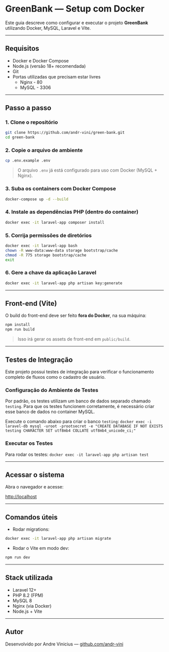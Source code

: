 #  GreenBank — Setup com Docker

Este guia descreve como configurar e executar o projeto **GreenBank** utilizando Docker, MySQL, Laravel e Vite.

---

##  Requisitos

- Docker e Docker Compose
- Node.js (versão 18+ recomendada)
- Git
- Portas utilizadas que precisam estar livres
	- Nginx - 80
	- MySQL - 3306

---

##  Passo a passo

### 1. Clone o repositório

```bash
git clone https://github.com/andr-vini/green-bank.git
cd green-bank
```

### 2. Copie o arquivo de ambiente

```bash
cp .env.example .env
```

> O arquivo `.env` já está configurado para uso com Docker (MySQL + Nginx).

### 3. Suba os containers com Docker Compose

```bash
docker-compose up -d --build
```

### 4. Instale as dependências PHP (dentro do container)

```bash
docker exec -it laravel-app composer install
```

### 5. Corrija permissões de diretórios

```bash
docker exec -it laravel-app bash
chown -R www-data:www-data storage bootstrap/cache
chmod -R 775 storage bootstrap/cache
exit
```

### 6. Gere a chave da aplicação Laravel

```bash
docker exec -it laravel-app php artisan key:generate
```

---

##  Front-end (Vite)

O build do front-end deve ser feito **fora do Docker**, na sua máquina:

```bash
npm install
npm run build
```

> Isso irá gerar os assets de front-end em `public/build`.

---
##  Testes de Integração

Este projeto possui testes de integração para verificar o funcionamento completo de fluxos como o cadastro de usuário.

###  Configuração do Ambiente de Testes

Por padrão, os testes utilizam um banco de dados separado chamado `testing`. Para que os testes funcionem corretamente, é necessário criar esse banco de dados no container MySQL.

Execute o comando abaixo para criar o banco `testing`:
`docker exec -i laravel-db mysql -uroot -prootsecret -e "CREATE DATABASE IF NOT EXISTS testing CHARACTER SET utf8mb4 COLLATE utf8mb4_unicode_ci;"`

###  Executar os Testes

Para rodar os testes:
`docker exec -it laravel-app php artisan test`

---
##  Acessar o sistema

Abra o navegador e acesse:

 [http://localhost](http://localhost)

---

##  Comandos úteis

- Rodar migrations:

```bash
docker exec -it laravel-app php artisan migrate
```

- Rodar o Vite em modo dev:

```bash
npm run dev
```

---

##  Stack utilizada

- Laravel 12+
- PHP 8.2 (FPM)
- MySQL 8
- Nginx (via Docker)
- Node.js + Vite

---

##  Autor

Desenvolvido por Andre Vinicius — [github.com/andr-vini](https://github.com/andr-vini)
